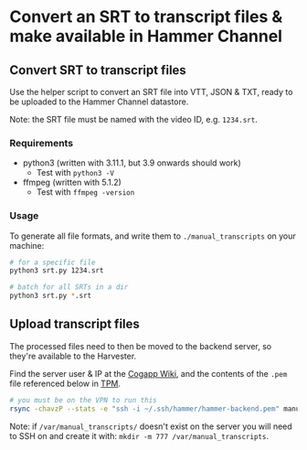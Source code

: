 # Convert an SRT to transcript files & make available in Hammer Channel

## Convert SRT to transcript files

Use the helper script to convert an SRT file into VTT, JSON & TXT, ready to be uploaded to the Hammer Channel datastore.

Note: the SRT file must be named with the video ID, e.g. `1234.srt`.

### Requirements

-   python3 (written with 3.11.1, but 3.9 onwards should work)
    -   Test with `python3 -V`
-   ffmpeg (written with 5.1.2)
    -   Test with `ffmpeg -version`

### Usage

To generate all file formats, and write them to `./manual_transcripts` on your machine:

```bash
# for a specific file
python3 srt.py 1234.srt

# batch for all SRTs in a dir
python3 srt.py *.srt
```

## Upload transcript files

The processed files need to then be moved to the backend server, so they're available to the Harvester.

Find the server user & IP at the [Cogapp Wiki](http://wiki.office.cogapp.com/wiki/index.php/Hammer_Video_Archive#Servers), and the contents of the `.pem` file referenced below in [TPM](http://tpm.office.cogapp.com/index.php/pwd/view/656).

```bash
# you must be on the VPN to run this
rsync -chavzP --stats -e "ssh -i ~/.ssh/hammer/hammer-backend.pem" manual_transcripts/* user@ip:/var/manual_transcripts/
```

Note: if `/var/manual_transcripts/` doesn't exist on the server you will need to SSH on and create it with: `mkdir -m 777 /var/manual_transcripts`.

